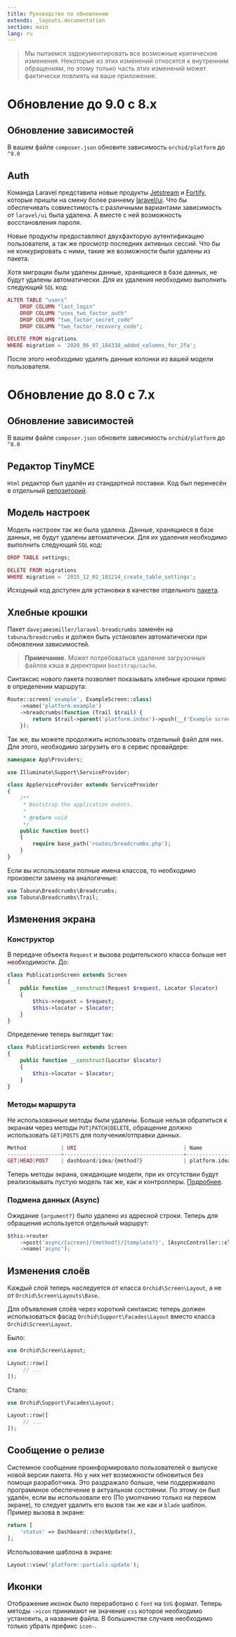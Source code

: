 ```yaml
---
title: Руководство по обновлению
extends: _layouts.documentation
section: main
lang: ru
---
```


> Мы пытаемся задокументировать все возможные критические изменения. Некоторые из этих изменений относятся к внутренним обращениям, по этому только часть этих изменений может фактически повлиять на ваше приложение.

# Обновление до 9.0 с 8.x

## Обновление зависимостей

В вашем файле `composer.json` обновите зависимость `orchid/platform` до `^9.0`

## Auth

Команда Laravel представила новые продукты [Jetstream](https://github.com/laravel/jetstream) и  [Fortify](https://github.com/laravel/fortify), которые пришли на смену более раннему [laravel/ui](https://github.com/laravel/ui). Что бы обеспечивать совместимость с различными вариантами зависимость от `laravel/ui` была удалена. А вместе с ней возможность восстановления пароля.

Новые продукты предоставляют двухфакторую аутентификацию пользователя, а так же просмотр последних активных сессий.
Что бы не конкурировать с ними, такие же возможности были удалены из пакета.

Хотя миграции были удалены данные, хранящиеся в базе данных, не будут удалены автоматически. 
Для их удаления необходимо выполнить следующий `SQL` код:

```php
ALTER TABLE "users"
    DROP COLUMN "last_login"
    DROP COLUMN "uses_two_factor_auth"
    DROP COLUMN "two_factor_secret_code"
    DROP COLUMN "two_factor_recovery_code";

DELETE FROM migrations
WHERE migration = '2020_06_07_184338_added_columns_for_2fa';
```

После этого необходимо удалять данные колонки из вашей модели пользователя.


# Обновление до 8.0 с 7.x


## Обновление зависимостей

В вашем файле `composer.json` обновите зависимость `orchid/platform` до `^8.0`

## Редактор TinyMCE

`Html` редактор был удалён из стандартной поставки. Код был перенесён в отдельный [репозиторий](https://github.com/orchidcommunity/TinyMCE).

## Модель настроек

Модель настроек так же была удалена. Данные, хранящиеся в базе данных, не будут удалены автоматически. 
Для их удаления необходимо выполнить следующий `SQL` код:

```php
DROP TABLE settings;

DELETE FROM migrations
WHERE migration = '2015_12_02_181214_create_table_settings';
```

Исходный код доступен для установки в качестве отдельного [пакета](https://github.com/tabuna/settings).

## Хлебные крошки

Пакет `davejamesmiller/laravel-breadcrumbs` заменён на  `tabuna/breadcrumbs` 
и должен быть установлен автоматически при обновлении зависимостей.


> **Примечание.** Может потребоваться удаление загрузочных файлов кэша в директории `bootstrap/cache`.

Синтаксис нового пакета позволяет показывать хлебные крошки прямо в определении маршрута:

```php
Route::screen('example', ExampleScreen::class)
    ->name('platform.example')
    ->breadcrumbs(function (Trail $trail) {
        return $trail->parent('platform.index')->push(__('Example screen'));
    });
```

Так же, вы можете продолжить использовать отдельный файл для них.
Для этого, необходимо загрузить его в сервис провайдере:

```php
namespace App\Providers;

use Illuminate\Support\ServiceProvider;

class AppServiceProvider extends ServiceProvider
{
    /**
     * Bootstrap the application events.
     *
     * @return void
     */
    public function boot()
    {
        require base_path('routes/breadcrumbs.php');
    }
}
```

Если вы использовали полные имена классов, то необходимо произвести замену на аналогичные:

```php
use Tabuna\Breadcrumbs\Breadcrumbs;
use Tabuna\Breadcrumbs\Trail;
```

## Изменения экрана

### Конструктор 

В передаче объекта `Request` и вызова родительского класса больше нет необходимости. До:
```php
class PublicationScreen extends Screen
{
    public function __construct(Request $request, Locator $locator)
    {
        $this->request = $request;
        $this->locator = $locator;
    }
}
```

Определение теперь выглядит так:

```php
class PublicationScreen extends Screen
{
    public function __construct(Locator $locator)
    {
        $this->locator = $locator;
    }
}
```

### Методы маршрута

Не использованные методы были удалены. Больше нельзя обратиться к экранам через методы `PUT|PATCH|DELETE`, обращение должно использовать `GET|POSTS` для получения/отправки данных.

```php
Method           | URI                                  | Name
-----------------+--------------------------------------+--------------
GET|HEAD|POST    | dashboard/idea/{method?}             | platform.idea
```

Теперь методы экрана, ожидающие модели, при их отсутствии будут реализовывать пустую модель так же, как и контроллеры. [Подробнее](https://github.com/orchidsoftware/platform/issues/1150).

### Подмена данных (Async)

Ожидание `{argument?}` было удалено из адресной строки.
Теперь для обращения используется отдельный маршрут:

```php
$this->router
    ->post('async/{screen}/{method?}/{template?}', [AsyncController::class, 'load'])
    ->name('async');
```

## Изменения слоёв

Каждый слой теперь наследуется от класса `Orchid\Screen\Layout`, а не от `Orchid\Screen\Layouts\Base`. 

Для объявления слоёв через короткий синтаксис теперь должен использоваться фасад `Orchid\Support\Facades\Layout` вместо класса `Orchid\Screen\Layout`.

Было:
```php
use Orchid\Screen\Layout;

Layout::row([
     // ...
]);
```

Стало:
```php
use Orchid\Support\Facades\Layout;

Layout::row([
     // ...
]);
```

## Сообщение о релизе

Системное сообщение проинформировало пользователей о выпуске новой версии пакета. Но у них нет возможности обновиться без помощи разработчика.
Это раздражало больше, чем поддерживало программное обеспечение в актуальном состоянии. По этому он был удалён, если вы использовали его (По умолчанию только на первом экране), то следует удалить его вызов так же как и `blade` шаблон. Пример вызова в экране:
```php
return [
    'status' => Dashboard::checkUpdate(),
];
```
Использование шаблона в экране:

```php
Layout::view('platform::partials.update');
```

## Иконки

Отображение иконок было переработано с `font` на `SVG` формат. 
Теперь методы `->icon` принимают не значение `css` которое необходимо установить, а название файла.
В большинстве случаев необходимо только убрать префикс `icon-`.



